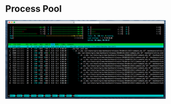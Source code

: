 # Process Pool

![Screenshot](https://raw.githubusercontent.com/nicklasos/ProcessPool/master/top.png)